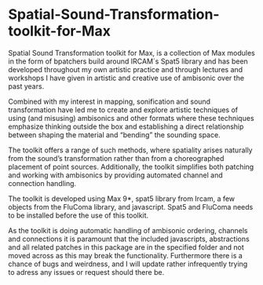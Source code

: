 # Spatial-Sound-Transformation-toolkit-for-Max
Spatial Sound Transformation toolkit for Max, is a collection of Max modules in the form of bpatchers build around IRCAM´s Spat5 library and has been developed throughout my own artistic practice and through lectures and workshops I have given in artistic and creative use of ambisonic over the past years.

Combined with my interest in mapping, sonification and sound transformation have led me to create and explore artistic techniques of using (and misusing) ambisonics and other formats where these techniques emphasize thinking outside the box and establishing a direct relationship between shaping the material and “bending” the sounding space.

The toolkit offers a range of such methods, where spatiality arises naturally from the sound’s transformation rather than from a choreographed placement of point sources. Additionally, the toolkit simplifies both patching and working with ambisonics by providing automated channel and connection handling.

The toolkit is developed using Max 9*, spat5 library from Ircam, a few objects from the FluComa library, and javascript. 
Spat5 and FluComa needs to be installed before the use of this toolkit.

As the toolkit is doing automatic handling of ambisonic ordering, channels and connections it is paramount that the included javascripts, abstractions and all related patches in this package are in the specified folder and not moved across as this may break the functionality.  Furthermore there is a chance of bugs and weirdness, and I will update rather infrequently trying to adress any issues or request should there be.
